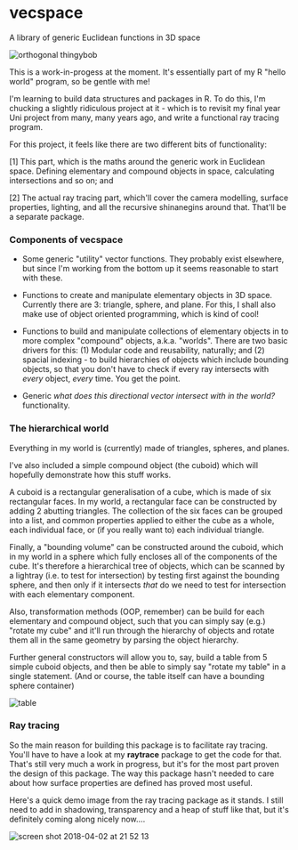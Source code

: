 # vecspace
A library of generic Euclidean functions in 3D space

![orthogonal thingybob](https://user-images.githubusercontent.com/23141865/37862927-18a88094-2f4d-11e8-862d-db58431ddb49.png)

This is a work-in-progess at the moment. It's essentially part of my R "hello world" program, so be gentle with me!

I'm learning to build data structures and packages in R. To do this, I'm chucking a slightly ridiculous project
at it - which is to revisit my final year Uni project from many, many years ago, and write a functional ray tracing
program.

For this project, it feels like there are two different bits of functionality:

[1] This part, which is the maths around the generic work in Euclidean space.
  Defining elementary and compound objects in space, calculating intersections and so on; and

[2] The actual ray tracing part, which'll cover the camera modelling, surface properties, lighting, and all
  the recursive shinanegins around that. That'll be a separate package.
  
### Components of vecspace

* Some generic "utility" vector functions. They probably exist elsewhere, but since I'm working from the bottom up it seems
  reasonable to start with these.
  
* Functions to create and manipulate elementary objects in 3D space. Currently there are 3: triangle, sphere, and plane. For this, I shall
  also make use of object oriented programming, which is kind of cool!

* Functions to build and manipulate collections of elementary objects in to more complex "compound" objects, a.k.a. "worlds".
  There are two basic drivers for this: (1) Modular code and reusability, naturally; and (2) spacial indexing - to build
  hierarchies of objects which include bounding objects, so that you don't have to check if every ray intersects with
  *every* object, *every* time. You get the point.
  
* Generic *what does this directional vector intersect with in the world?* functionality.

### The hierarchical world

Everything in my world is (currently) made of triangles, spheres, and planes.

I've also included a simple compound object (the cuboid) which will hopefully demonstrate how this stuff works.

A cuboid is a rectangular generalisation of a cube, which is made of six rectangular faces. In my world, a rectangular face can
be constructed by adding 2 abutting triangles. The collection of the six faces can be grouped into a list, and common properties
applied to either the cube as a whole, each individual face, or (if you really want to) each individual triangle.

Finally, a "bounding volume" can be constructed around the cuboid, which in my world in a sphere which fully encloses all of
the components of the cube. It's therefore a hierarchical tree of objects, which can be scanned by a lightray (i.e. to test
for intersection) by testing first against the bounding sphere, and then only if it intersects *that* do we need to test for
intersection with each elementary component.

Also, transformation methods (OOP, remember) can be build for each elementary and compound object, such that you can simply say
(e.g.) "rotate my cube" and it'll run through the hierarchy of objects and rotate them all in the same geometry by parsing
the object hierarchy.

Further general constructors will allow you to, say, build a table from 5 simple cuboid objects, and then
be able to simply say "rotate my table" in a single statement. (And or course, the table itself can have a bounding sphere container)

![table](https://user-images.githubusercontent.com/23141865/37863006-9b27cef2-2f4e-11e8-89f9-a4203fde7501.png)

### Ray tracing

So the main reason for building this package is to facilitate ray tracing. You'll have to have a
look at my **raytrace** package to get the code for that. That's still very much a work in progress, 
but it's for the most part proven the design of this package. The way this package hasn't needed to care
about how surface properties are defined has proved most useful.

Here's a quick demo image from the ray tracing package as it stands. I still need to add in shadowing, transparency and
a heap of stuff like that, but it's definitely coming along nicely now....

![screen shot 2018-04-02 at 21 52 13](https://user-images.githubusercontent.com/23141865/38215573-32285308-36c0-11e8-9515-24f77de3ac88.png)
